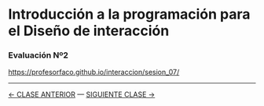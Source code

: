 # Introducción a la programación para el Diseño de interacción

### Evaluación Nº2

https://profesorfaco.github.io/interaccion/sesion_07/

- - - - - - - - - - - - -

[← CLASE ANTERIOR](https://github.com/profesorfaco/interaccion/tree/main/sesion_07) — [SIGUIENTE CLASE →](https://github.com/profesorfaco/interaccion/tree/main/sesion_10)
